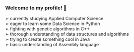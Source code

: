 ### Welcome to my profile! 👋
 ➢ currently studying Applied Computer Science  
 ➢ eager to learn some Data Science in Python  
 ➢ fighting with genetic algorithms in C++  
 ➢ thorough understanding of data structures and algorithms  
 ➢ trying to create something cool in Java  
 ➢ basic understanding of Assembly language  
